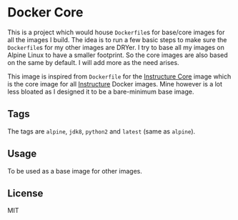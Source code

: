 # Docker Core

This is a project which would house `Dockerfile`s for base/core images for all the images I build. The idea is to run a few basic steps to make sure the `Dockerfile`s for my other images are DRYer. I try to base all my images on Alpine Linux to have a smaller footprint. So the core images are also based on the same by default. I will add more as the need arises.

This image is inspired from `Dockerfile` for the [Instructure Core](https://github.com/instructure/dockerfiles/blob/master/core/Dockerfile) image which is the core image for all [Instructure](https://www.instructure.com/) Docker images. Mine however is a lot less bloated as I designed it to be a bare-minimum base image.

## Tags

The tags are `alpine`, `jdk8`, `python2` and `latest` (same as `alpine`).

## Usage

To be used as a base image for other images.

## License

MIT
